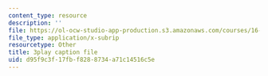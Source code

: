```yaml
---
content_type: resource
description: ''
file: https://ol-ocw-studio-app-production.s3.amazonaws.com/courses/16-842-fundamentals-of-systems-engineering-fall-2015/d95f9c3f17fbf8288734a71c14516c5e_Wc0PmAIEUhM.srt
file_type: application/x-subrip
resourcetype: Other
title: 3play caption file
uid: d95f9c3f-17fb-f828-8734-a71c14516c5e
---
```

